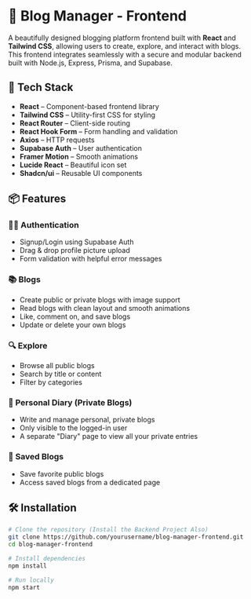 # 📝 Blog Manager - Frontend

A beautifully designed blogging platform frontend built with **React** and **Tailwind CSS**, allowing users to create, explore, and interact with blogs. This frontend integrates seamlessly with a secure and modular backend built with Node.js, Express, Prisma, and Supabase.

## 🚀 Tech Stack

- **React** – Component-based frontend library
- **Tailwind CSS** – Utility-first CSS for styling
- **React Router** – Client-side routing
- **React Hook Form** – Form handling and validation
- **Axios** – HTTP requests
- **Supabase Auth** – User authentication
- **Framer Motion** – Smooth animations
- **Lucide React** – Beautiful icon set
- **Shadcn/ui** – Reusable UI components

## 📦 Features

### 🧑‍💻 Authentication
- Signup/Login using Supabase Auth
- Drag & drop profile picture upload
- Form validation with helpful error messages

### 📚 Blogs
- Create public or private blogs with image support
- Read blogs with clean layout and smooth animations
- Like, comment on, and save blogs
- Update or delete your own blogs

### 🔍 Explore
- Browse all public blogs
- Search by title or content
- Filter by categories

### 📔 Personal Diary (Private Blogs)
- Write and manage personal, private blogs
- Only visible to the logged-in user
- A separate "Diary" page to view all your private entries

### 💾 Saved Blogs
- Save favorite public blogs
- Access saved blogs from a dedicated page

## 🛠️ Installation

```bash
# Clone the repository (Install the Backend Project Also)
git clone https://github.com/yourusername/blog-manager-frontend.git
cd blog-manager-frontend

# Install dependencies
npm install

# Run locally
npm start

